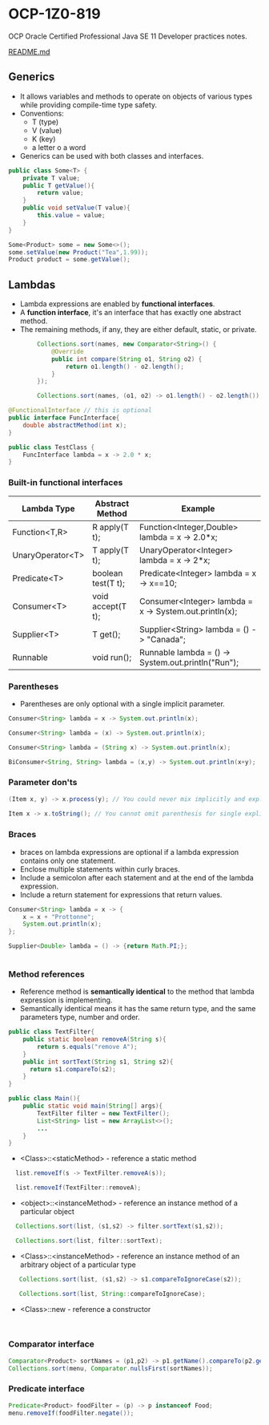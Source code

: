 # OCP-1Z0-819
OCP Oracle Certified Professional Java SE 11 Developer practices notes.

[README.md](../../README.md#lambdas)

## Generics
- It allows variables and methods to operate on objects of various types while providing compile-time type safety.
- Conventions:
  * T (type)
  * V (value)
  * K (key)  
  * a letter o a word  
- Generics can be used with both classes and interfaces.

````java
public class Some<T> {
    private T value;
    public T getValue(){
        return value;
    }
    public void setValue(T value){
        this.value = value;
    }
}

Some<Product> some = new Some<>();
some.setValue(new Product("Tea",1.99));
Product product = some.getValue();

````

## Lambdas
- Lambda expressions are enabled by **functional interfaces**.
- A **function interface**, it's an interface that has exactly one abstract method.
- The remaining methods, if any, they are either default, static, or private.

````java
        Collections.sort(names, new Comparator<String>() {
            @Override
            public int compare(String o1, String o2) {
                return o1.length() - o2.length();
            }
        });

        Collections.sort(names, (o1, o2) -> o1.length() - o2.length());
````

````java
@FunctionalInterface // this is optional
public interface FuncInterface{
    double abstractMethod(int x);
}

public class TestClass {
    FuncInterface lambda = x -> 2.0 * x;
}
````

### Built-in functional interfaces
| Lambda Type     | Abstract Method | Example |
| ----------- | ----------- |-------|
| Function\<T,R\> | R apply(T t); | Function\<Integer,Double\> lambda = x -> 2.0*x; |
| UnaryOperator\<T\> | T apply(T t); | UnaryOperator\<Integer\> lambda = x -> 2*x; |
| Predicate\<T\> | boolean test(T t); | Predicate\<Integer\> lambda = x -> x==10; |
| Consumer\<T\> | void accept(T t); | Consumer\<Integer\> lambda = x -> System.out.println(x); |
| Supplier\<T\> | T get(); | Supplier\<String\> lambda = () -> "Canada"; |
| Runnable | void run(); | Runnable lambda = () -> System.out.println("Run"); |

### Parentheses
- Parentheses are only optional with a single implicit parameter.

````java
Consumer<String> lambda = x -> System.out.println(x);

Consumer<String> lambda = (x) -> System.out.println(x);

Consumer<String> lambda = (String x) -> System.out.println(x);

BiConsumer<String, String> lambda = (x,y) -> System.out.println(x+y); 
````

### Parameter don'ts
````java
(Item x, y) -> x.process(y); // You could never mix implicitly and explicitly typed lambda parameters
        
Item x -> x.toString(); // You cannot omit parenthesis for single explicitly typed lambda parameter
````

### Braces
- braces on lambda expressions are optional if a lambda expression contains only one statement.
- Enclose multiple statements within curly braces.
- Include a semicolon after each statement and at the end of the lambda expression.
- Include a return statement for expressions that return values.

````java
Consumer<String> lambda = x -> {
    x = x + "Prottonne";
    System.out.println(x);
};

Supplier<Double> lambda = () -> {return Math.PI;};
        
````

### Method references
- Reference method is **semantically identical** to the method that lambda expression is implementing.
- Semantically identical means it has the same return type, and the same parameters type, number and order.
````java
public class TextFilter{
    public static boolean removeA(String s){
        return s.equals("remove A");
    }
    public int sortText(String s1, String s2){
      return s1.compareTo(s2);
    }
}

public class Main(){
    public static void main(String[] args){
        TextFilter filter = new TextFilter();
        List<String> list = new ArrayList<>();
        ...
    }
}
````

- \<Class\>::\<staticMethod\> - reference a static method
````java
  list.removeIf(s -> TextFilter.removeA(s));

  list.removeIf(TextFilter::removeA);
````
- \<object\>::\<instanceMethod\> - reference an instance method of a particular object
````java
  Collections.sort(list, (s1,s2) -> filter.sortText(s1,s2));

  Collections.sort(list, filter::sortText);
````  
- \<Class\>::\<instanceMethod\> - reference an instance method of an arbitrary object of a particular type
````java
   Collections.sort(list, (s1,s2) -> s1.compareToIgnoreCase(s2));

   Collections.sort(list, String::compareToIgnoreCase);
````  
- \<Class\>::new - reference a constructor
````java
 
````

### Comparator interface
````java
Comparator<Product> sortNames = (p1,p2) -> p1.getName().compareTo(p2.getName());
Collections.sort(menu, Comparator.nullsFirst(sortNames));
````

### Predicate interface
````java
Predicate<Product> foodFilter = (p) -> p instanceof Food;
menu.removeIf(foodFilter.negate());
````